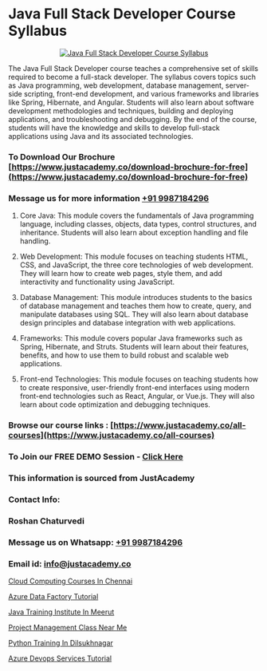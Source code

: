 # Java Full Stack Developer Course Syllabus

<p align="center">
  <a href="https://justacademy.co/course-detail/core-java-training">
    <img src="https://justacademy.co/storage2/course_image/1677245426_course_image.webp" alt="Java Full Stack Developer Course Syllabus">
  </a>
</p>


The Java Full Stack Developer course teaches a comprehensive set of skills required to become a full-stack developer. The syllabus covers topics such as Java programming, web development, database management, server-side scripting, front-end development, and various frameworks and libraries like Spring, Hibernate, and Angular. Students will also learn about software development methodologies and techniques, building and deploying applications, and troubleshooting and debugging. By the end of the course, students will have the knowledge and skills to develop full-stack applications using Java and its associated technologies.
### To Download Our Brochure [https://www.justacademy.co/download-brochure-for-free](https://www.justacademy.co/download-brochure-for-free)
### Message us for more information [+91 9987184296](https://api.whatsapp.com/send?phone=919987184296)
1) Core Java: This module covers the fundamentals of Java programming language, including classes, objects, data types, control structures, and inheritance. Students will also learn about exception handling and file handling.

2) Web Development: This module focuses on teaching students HTML, CSS, and JavaScript, the three core technologies of web development. They will learn how to create web pages, style them, and add interactivity and functionality using JavaScript.

3) Database Management: This module introduces students to the basics of database management and teaches them how to create, query, and manipulate databases using SQL. They will also learn about database design principles and database integration with web applications.

4) Frameworks: This module covers popular Java frameworks such as Spring, Hibernate, and Struts. Students will learn about their features, benefits, and how to use them to build robust and scalable web applications.

5) Front-end Technologies: This module focuses on teaching students how to create responsive, user-friendly front-end interfaces using modern front-end technologies such as React, Angular, or Vue.js. They will also learn about code optimization and debugging techniques.

### Browse our course links : [https://www.justacademy.co/all-courses](https://www.justacademy.co/all-courses) 
### To Join our FREE DEMO Session - [Click Here](https://www.justacademy.co/register-for-course-demo)


### This information is sourced from JustAcademy
### Contact Info:
### Roshan Chaturvedi
### Message us on Whatsapp: [+91 9987184296](https://api.whatsapp.com/send?phone=919987184296)
### Email id: [info@justacademy.co](mailto:info@justacademy.co)
                
[Cloud Computing Courses In Chennai](https://www.linkedin.com/pulse/cloud-computing-courses-chennai-justacademy-jaipur-zhunc?trackingId=VAS7g3Vi4f%2Bxo4RTksNZxw%3D%3D&lipi=urn%3Ali%3Apage%3Ad_flagship3_company_admin%3B%2Bj%2BWkU3wSKSQ1R70zcYAcw%3D%3D)

[Azure Data Factory Tutorial](https://www.linkedin.com/pulse/azure-data-factory-tutorial-justacademy-tgbse?trackingId=sxdYKuhFMAomCBgE%2BUVKJg%3D%3D&lipi=urn%3Ali%3Apage%3Ad_flagship3_company_admin%3BDtPVLJNkTC2k0tm5uH%2FP7w%3D%3D)

[Java Training Institute In Meerut](https://medium.com/@ranepooja/java-training-institute-in-meerut-71d9058ca54a)

[Project Management Class Near Me](https://medium.com/@AkashSingh2052/project-management-class-near-me-d8afb50ee99d)

[Python Training In Dilsukhnagar](https://justacademyin.github.io/justacademy/python-training-in-dilsukhnagar)

[Azure Devops Services Tutorial](https://justacademyin.github.io/justacademy/azure-devops-services-tutorial)

